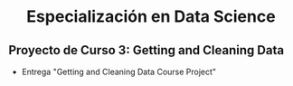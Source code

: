 # <h1 align="center">Especialización en Data Science</h1>
## Proyecto de Curso 3: Getting and Cleaning Data
- Entrega "Getting and Cleaning Data Course Project"

